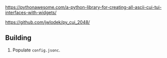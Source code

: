 <https://pythonawesome.com/a-python-library-for-creating-all-ascii-cui-tui-interfaces-with-widgets/>

<https://github.com/jwlodek/py_cui_2048/>

## Building

1.  Populate `config.jsonc`.

